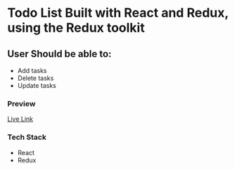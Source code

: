 # Todo List Built with React and Redux, using the Redux toolkit

## User Should be able to:

- Add tasks
- Delete tasks
- Update tasks

### Preview

[Live Link](https://todo-beige-tau.vercel.app/)

### Tech Stack

- React
- Redux
